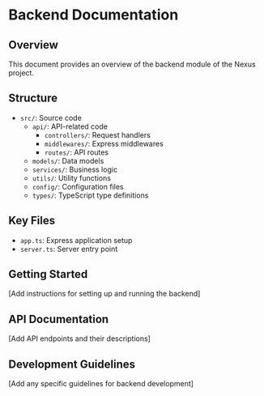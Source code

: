 # Backend Documentation

## Overview
This document provides an overview of the backend module of the Nexus project.

## Structure
- `src/`: Source code
  - `api/`: API-related code
    - `controllers/`: Request handlers
    - `middlewares/`: Express middlewares
    - `routes/`: API routes
  - `models/`: Data models
  - `services/`: Business logic
  - `utils/`: Utility functions
  - `config/`: Configuration files
  - `types/`: TypeScript type definitions

## Key Files
- `app.ts`: Express application setup
- `server.ts`: Server entry point

## Getting Started
[Add instructions for setting up and running the backend]

## API Documentation
[Add API endpoints and their descriptions]

## Development Guidelines
[Add any specific guidelines for backend development]
